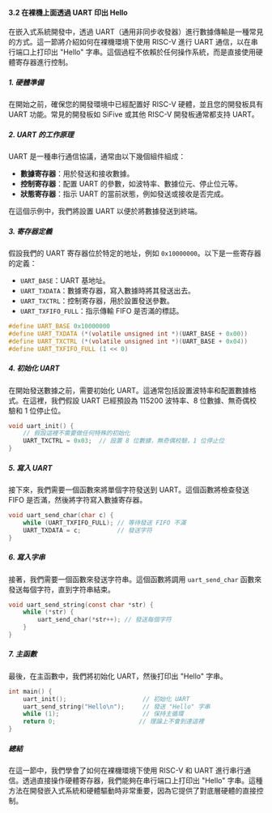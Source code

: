 #### 3.2 在裸機上面透過 UART 印出 Hello

在嵌入式系統開發中，透過 UART（通用非同步收發器）進行數據傳輸是一種常見的方式。這一節將介紹如何在裸機環境下使用 RISC-V 進行 UART 通信，以在串行端口上打印出 "Hello" 字串。這個過程不依賴於任何操作系統，而是直接使用硬體寄存器進行控制。

##### 1. 硬體準備

在開始之前，確保您的開發環境中已經配置好 RISC-V 硬體，並且您的開發板具有 UART 功能。常見的開發板如 SiFive 或其他 RISC-V 開發板通常都支持 UART。

##### 2. UART 的工作原理

UART 是一種串行通信協議，通常由以下幾個組件組成：

- **數據寄存器**：用於發送和接收數據。
- **控制寄存器**：配置 UART 的參數，如波特率、數據位元、停止位元等。
- **狀態寄存器**：指示 UART 的當前狀態，例如發送或接收是否完成。

在這個示例中，我們將設置 UART 以便於將數據發送到終端。

##### 3. 寄存器定義

假設我們的 UART 寄存器位於特定的地址，例如 `0x10000000`。以下是一些寄存器的定義：

- `UART_BASE`：UART 基地址。
- `UART_TXDATA`：數據寄存器，寫入數據時將其發送出去。
- `UART_TXCTRL`：控制寄存器，用於設置發送參數。
- `UART_TXFIFO_FULL`：指示傳輸 FIFO 是否滿的標誌。

```c
#define UART_BASE 0x10000000
#define UART_TXDATA (*(volatile unsigned int *)(UART_BASE + 0x00))
#define UART_TXCTRL (*(volatile unsigned int *)(UART_BASE + 0x04))
#define UART_TXFIFO_FULL (1 << 0)
```

##### 4. 初始化 UART

在開始發送數據之前，需要初始化 UART。這通常包括設置波特率和配置數據格式。在這裡，我們假設 UART 已經預設為 115200 波特率、8 位數據、無奇偶校驗和 1 位停止位。

```c
void uart_init() {
	// 假設這裡不需要做任何特殊的初始化
	UART_TXCTRL = 0x03;  // 設置 8 位數據，無奇偶校驗，1 位停止位
}
```

##### 5. 寫入 UART

接下來，我們需要一個函數來將單個字符發送到 UART。這個函數將檢查發送 FIFO 是否滿，然後將字符寫入數據寄存器。

```c
void uart_send_char(char c) {
	while (UART_TXFIFO_FULL); // 等待發送 FIFO 不滿
	UART_TXDATA = c;          // 發送字符
}
```

##### 6. 寫入字串

接著，我們需要一個函數來發送字符串。這個函數將調用 `uart_send_char` 函數來發送每個字符，直到字符串結束。

```c
void uart_send_string(const char *str) {
	while (*str) {
		uart_send_char(*str++); // 發送每個字符
	}
}
```

##### 7. 主函數

最後，在主函數中，我們將初始化 UART，然後打印出 "Hello" 字串。

```c
int main() {
	uart_init();                     // 初始化 UART
	uart_send_string("Hello\n");     // 發送 "Hello" 字串
	while (1);                       // 保持主循環
	return 0;                       // 理論上不會到達這裡
}
```

##### 總結

在這一節中，我們學會了如何在裸機環境下使用 RISC-V 和 UART 進行串行通信。透過直接操作硬體寄存器，我們能夠在串行端口上打印出 "Hello" 字串。這種方法在開發嵌入式系統和硬體驅動時非常重要，因為它提供了對底層硬體的直接控制。